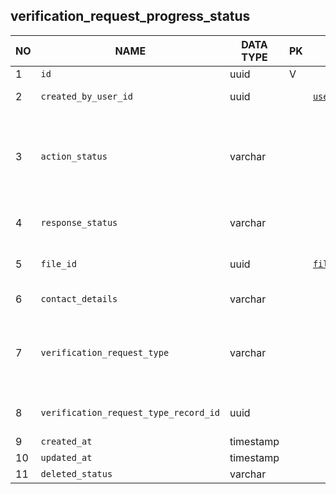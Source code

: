 verification_request_progress_status
----------------------------


NO | NAME | DATA TYPE | PK | FK | DESCRIPTION            
---|------|-----------|----|----|-------------
1|`id` | uuid | V |  | autogenerated
2|`created_by_user_id` | uuid |  | [`users`](users.md) | user (verifier) that created the record
3|`action_status` | varchar |  |  | Possible statuses: EMAIL_SENT - The entity has been contacted by email, MADE_CALL - A phone call was placed to the entity, INSTITUTE_VISITED - The entity’s site has been visited
4|`response_status` | varchar |  |  | Possible statuses: FAIL - No response SUCCESS - Response
5|`file_id` | uuid |  | [`file_storage`](file_storage.md) | A document in pdf format attached to the current status as evidence
6|`contact_details` | varchar |  |  | Free text specifying emails, phone numbers etc
7|`verification_request_type` | varchar |  |  | Defines which verification table is referenced by this record. Verification enum. One of: EDUCATION, EXPERIENCE, PROFESSIONAL_CERTIFICATE
8|`verification_request_type_record_id` | uuid |  |  | A reference to one a sub VRs of the type specified in verification_request_type field
9|`created_at` | timestamp |  |  | 
10|`updated_at` | timestamp |  |  | 
11|`deleted_status` | varchar |  |  | ACTIVE, DELETED
